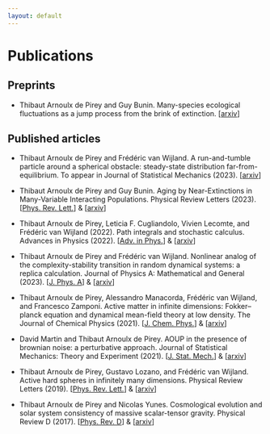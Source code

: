 ```yaml
---
layout: default
---
```


# Publications

##  Preprints

+ Thibaut Arnoulx de Pirey and Guy Bunin. Many-species ecological fluctuations as a jump process from the brink of extinction. [[arxiv](https://arxiv.org/pdf/2306.13634.pdf)]

##  Published articles

+ Thibaut Arnoulx de Pirey and Frédéric van Wijland. A run-and-tumble particle around a spherical obstacle: steady-state distribution far-from-equilibrium. To appear in Journal of Statistical Mechanics (2023).  [[arxiv](https://arxiv.org/pdf/2207.04468.pdf)]

+ Thibaut Arnoulx de Pirey and Guy Bunin. Aging by Near-Extinctions in Many-Variable Interacting Populations. Physical Review Letters (2023).  [[Phys. Rev. Lett.](https://journals.aps.org/prl/abstract/10.1103/PhysRevLett.130.098401)] & [[arxiv](https://arxiv.org/pdf/2206.15229.pdf)]

+ Thibaut Arnoulx de Pirey, Leticia F. Cugliandolo, Vivien Lecomte, and Frédéric van Wijland (2022). Path integrals and stochastic calculus. Advances in Physics (2022).  [[Adv. in Phys.](https://www.tandfonline.com/doi/abs/10.1080/00018732.2023.2199229)] & [[arxiv](https://arxiv.org/pdf/2211.09470.pdf)]
  
+ Thibaut Arnoulx de Pirey and Frédéric van Wijland. Nonlinear analog of the complexity-stability transition in random dynamical systems: a replica calculation. Journal of Physics A: Mathematical and General  (2023).  [[J. Phys. A](https://iopscience.iop.org/article/10.1088/1751-8121/acad4c)] & [[arxiv](https://arxiv.org/pdf/2207.04468.pdf)]

+ Thibaut Arnoulx de Pirey, Alessandro Manacorda, Frédéric van Wijland, and Francesco Zamponi. Active matter in infinite dimensions: Fokker–planck equation and dynamical mean-field theory at low density. The Journal of Chemical Physics (2021). [[J. Chem. Phys.](https://aip.scitation.org/doi/abs/10.1063/5.0065893)] & [[arxiv](https://arxiv.org/abs/2108.02407)]

+ David Martin and Thibaut Arnoulx de Pirey. AOUP in the presence of brownian noise: a perturbative approach. Journal of Statistical Mechanics: Theory and Experiment (2021). [[J. Stat. Mech.](https://iopscience.iop.org/article/10.1088/1742-5468/abefe2)] & [[arxiv](https://arxiv.org/pdf/2009.13476.pdf)]

+ Thibaut Arnoulx de Pirey, Gustavo Lozano, and Frédéric van Wijland. Active hard spheres in infinitely many dimensions. Physical Review Letters (2019).  [[Phys. Rev. Lett.](https://journals.aps.org/prl/abstract/10.1103/PhysRevLett.123.260602)] & [[arxiv](https://arxiv.org/pdf/1910.03302.pdf)]

+ Thibaut Arnoulx de Pirey and Nicolas Yunes. Cosmological evolution and solar system consistency of massive scalar-tensor gravity. Physical Review D (2017).  [[Phys. Rev. D](https://journals.aps.org/prd/abstract/10.1103/PhysRevD.96.064040)] & [[arxiv](https://arxiv.org/pdf/1703.06341.pdf)]
